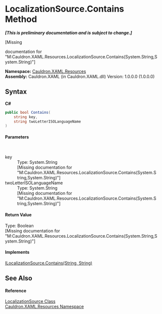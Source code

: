 # LocalizationSource.Contains Method 
 _**\[This is preliminary documentation and is subject to change.\]**_

\[Missing <summary> documentation for "M:Cauldron.XAML.Resources.LocalizationSource.Contains(System.String,System.String)"\]

**Namespace:**&nbsp;<a href="N_Cauldron_XAML_Resources">Cauldron.XAML.Resources</a><br />**Assembly:**&nbsp;Cauldron.XAML (in Cauldron.XAML.dll) Version: 1.0.0.0 (1.0.0.0)

## Syntax

**C#**<br />
``` C#
public bool Contains(
	string key,
	string twoLetterISOLanguageName
)
```


#### Parameters
&nbsp;<dl><dt>key</dt><dd>Type: System.String<br />\[Missing <param name="key"/> documentation for "M:Cauldron.XAML.Resources.LocalizationSource.Contains(System.String,System.String)"\]</dd><dt>twoLetterISOLanguageName</dt><dd>Type: System.String<br />\[Missing <param name="twoLetterISOLanguageName"/> documentation for "M:Cauldron.XAML.Resources.LocalizationSource.Contains(System.String,System.String)"\]</dd></dl>

#### Return Value
Type: Boolean<br />\[Missing <returns> documentation for "M:Cauldron.XAML.Resources.LocalizationSource.Contains(System.String,System.String)"\]

#### Implements
<a href="M_Cauldron_Localization_ILocalizationSource_Contains">ILocalizationSource.Contains(String, String)</a><br />

## See Also


#### Reference
<a href="T_Cauldron_XAML_Resources_LocalizationSource">LocalizationSource Class</a><br /><a href="N_Cauldron_XAML_Resources">Cauldron.XAML.Resources Namespace</a><br />